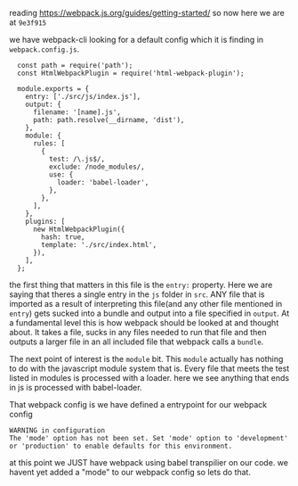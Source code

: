 reading https://webpack.js.org/guides/getting-started/
so now here we are at `9e3f915`

we have webpack-cli looking for a default config which it is finding in `webpack.config.js`.

```
  const path = require('path');
  const HtmlWebpackPlugin = require('html-webpack-plugin');

  module.exports = {
    entry: ['./src/js/index.js'],
    output: {
      filename: '[name].js',
      path: path.resolve(__dirname, 'dist'),
    },
    module: {
      rules: [
        {
          test: /\.js$/,
          exclude: /node_modules/,
          use: {
            loader: 'babel-loader',
          },
        },
      ],
    },
    plugins: [
      new HtmlWebpackPlugin({
        hash: true,
        template: './src/index.html',
      }),
    ],
  };
```

the first thing that matters in this file is the `entry:` property. Here we are saying that theres a single entry in the `js` folder in `src`. ANY file that is imported as a result of interpreting this file(and any other file mentioned in `entry`) gets sucked into a bundle and output into a file specified in `output`. At a fundamental level this is how webpack should be looked at and thought about. It takes a file, sucks in any files needed to run that file and then outputs a larger file in an all included file that webpack calls a `bundle`.


The next point of interest is the `module` bit. This `module` actually has nothing to do with the javascript module system that is. Every file that meets the test listed in modules is processed with a loader. here we see anything that ends in js is processed with babel-loader.


 That webpack config is
we have defined a entrypoint for our webpack config

```
WARNING in configuration
The 'mode' option has not been set. Set 'mode' option to 'development' or 'production' to enable defaults for this environment.
```

at this point we JUST have webpack using babel transpilier on our code.
we havent yet added a "mode" to our webpack config so lets do that.


